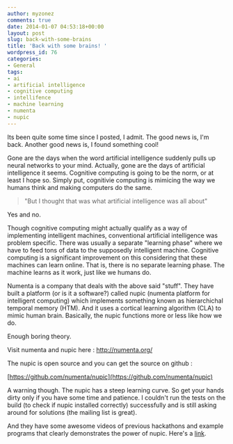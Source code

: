 ```yaml
---
author: myzonez
comments: true
date: 2014-01-07 04:53:18+00:00
layout: post
slug: back-with-some-brains
title: 'Back with some brains! '
wordpress_id: 76
categories:
- General
tags:
- ai
- artificial intelligence
- cognitive computing
- intellifence
- machine learning
- numenta
- nupic
---
```


Its been quite some time since I posted, I admit. The good news is, I'm back. Another good news is, I found something cool!

Gone are the days when the word artificial intelligence suddenly pulls up neural networks to your mind. Actually, gone are the days of artificial intelligence it seems. Cognitive computing is going to be the norm, or at least I hope so. Simply put, cognitivie computing is mimicing the way we humans think and making computers do the same. 

>"But I thought that was what artificial intelligence was all about"

Yes and no.

Though cognitive computing might actually qualify as a way of implementing intelligent machines, conventional artificial intelligence was problem specific. There was usually a separate "learning phase" where we have to feed tons of data to the supposedly intelligent machine. Cognitive computing is a significant improvement on this considering that these machines can learn online. That is, there is no separate learning phase. The machine learns as it work, just like we humans do.

Numenta is a company that deals with the above said "stuff". They have built a platform (or is it a software?) called nupic (numenta platform for intelligent computing) which implements something known as hierarchichal temporal memory (HTM). And it uses a cortical learning algorithm (CLA) to mimic human brain. Basically, the nupic functions more or less like how we do.

Enough boring theory.

Visit numenta and nupic here : [http://numenta.org/
](http://numenta.org/)

The nupic is open source and you can get the source on github :

[https://github.com/numenta/nupic](https://github.com/numenta/nupic)

A warning though. The nupic has a steep learning curve. So get your hands dirty only if you have some time and patience. I couldn't run the tests on the build (to check if nupic installed correctly) successfully and is still asking around for solutions (the mailing list is great). 

And they have some awesome videos of previous hackathons and example programs that clearly demonstrates the power of nupic. Here's a [link](http://numenta.org/blog/2013/11/06/2013-fall-hackathon-outcome.html).

